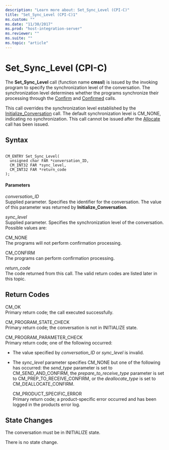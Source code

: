 ```yaml
---
description: "Learn more about: Set_Sync_Level (CPI-C)"
title: "Set_Sync_Level (CPI-C)1"
ms.custom: ""
ms.date: "11/30/2017"
ms.prod: "host-integration-server"
ms.reviewer: ""
ms.suite: ""
ms.topic: "article"
---
```

# Set_Sync_Level (CPI-C)
The **Set_Sync_Level** call (function name **cmssl**) is issued by the invoking program to specify the synchronization level of the conversation. The synchronization level determines whether the programs synchronize their processing through the [Confirm](../core/confirm-cpi-c-2.md) and [Confirmed](../core/confirmed-cpi-c-2.md) calls.  
  
 This call overrides the synchronization level established by the [Initialize_Conversation](../core/initialize-conversation-cpi-c-1.md) call. The default synchronization level is CM_NONE, indicating no synchronization. This call cannot be issued after the [Allocate](../core/allocate-cpi-c-2.md) call has been issued.  
  
## Syntax  
  
```  
  
CM_ENTRY Set_Sync_Level(   
  unsigned char FAR *conversation_ID,    
  CM_INT32 FAR *sync_level,              
  CM_INT32 FAR *return_code              
);  
```  
  
#### Parameters  
 *conversation_ID*  
 Supplied parameter. Specifies the identifier for the conversation. The value of this parameter was returned by **Initialize_Conversation**.  
  
 *sync_level*  
 Supplied parameter. Specifies the synchronization level of the conversation. Possible values are:  
  
 CM_NONE  
 The programs will not perform confirmation processing.  
  
 CM_CONFIRM  
 The programs can perform confirmation processing.  
  
 *return_code*  
 The code returned from this call. The valid return codes are listed later in this topic.  
  
## Return Codes  
 CM_OK  
 Primary return code; the call executed successfully.  
  
 CM_PROGRAM_STATE_CHECK  
 Primary return code; the conversation is not in INITIALIZE state.  
  
 CM_PROGRAM_PARAMETER_CHECK  
 Primary return code; one of the following occurred:  
  
- The value specified by *conversation_ID* or *sync_level* is invalid.  
  
- The *sync_level* parameter specifies CM_NONE but one of the following has occurred: the *send_type* parameter is set to CM_SEND_AND_CONFIRM, the *prepare_to_receive_type* parameter is set to CM_PREP_TO_RECEIVE_CONFIRM, or the *deallocate_type* is set to CM_DEALLOCATE_CONFIRM.  
  
  CM_PRODUCT_SPECIFIC_ERROR  
  Primary return code; a product-specific error occurred and has been logged in the products error log.  
  
## State Changes  
 The conversation must be in INITIALIZE state.  
  
 There is no state change.
